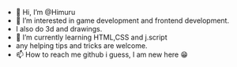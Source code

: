 - 👋 Hi, I’m @Himuru
- 👀 I’m interested in game development and frontend development.
-    I also do 3d and drawings.
- 🌱 I’m currently learning HTML,CSS and j.script
-    any helping tips and tricks are welcome.
- 📫 How to reach me github i guess, I am new here 😁

<!---
Himuru/Himuru is a ✨ special ✨ repository because its `README.md` (this file) appears on your GitHub profile.
You can click the Preview link to take a look at your changes.
--->

